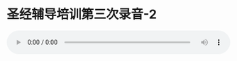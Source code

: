 # 圣经辅导培训第三次录音-2

<audio style="width: 100%;" preload="false" controls controlslist="nodownload"><source src="http://file.simai.life/audio/mp3/old/12240.mp3" type="audio/mpeg">Your browser does not support the audio element.</audio>


